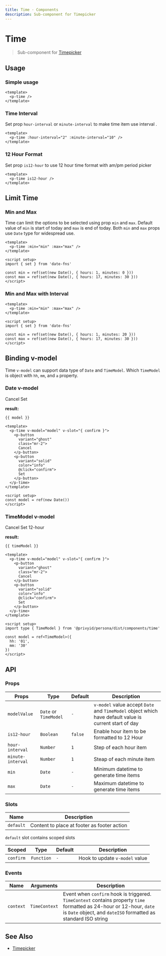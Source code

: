 ```yaml
---
title: Time · Components
description: Sub-component for Timepicker
---
```


<script setup>
  import pTime from "./Time.vue"
  import pToggle from '../toggle/Toggle.vue'
  import pButton from "../button/Button.vue"
  import { ref, watch } from "vue-demi"
  import { startOfDay, set } from 'date-fns'

  const minTime = ref(set(new Date(), { hours: 1, minutes: 20 }))
  const maxTime = ref(set(new Date(), { hours: 17, minutes: 30 }))

  const is12Hour  = ref(false)
  const model     = ref(new Date())
  const timeModel = ref({
    hh: '01',
    mm: '30'
  })
</script>

# Time

> Sub-component for [Timepicker](/components/timepicker/)

## Usage

### Simple usage

<preview>
  <p-time />
</preview>

```vue
<template>
  <p-time />
</template>
```

### Time Interval

Set prop `hour-interval` or `minute-interval` to make time item use interval .

<preview>
  <p-time :hour-interval="2" :minute-interval="10" />
</preview>

```vue
<template>
  <p-time :hour-interval="2" :minute-interval="10" />
</template>
```

### 12 Hour Format

Set prop `is12-hour` to use 12 hour time format with am/pm period picker

<preview>
  <p-time is12-hour />
</preview>

```vue
<template>
  <p-time is12-hour />
</template>
```

## Limit Time

### Min and Max
Time can limit the options to be selected using prop `min` and `max`. Default value of `min` is start of today and `max` is end of today.
Both `min` and `max` props use `Date` type for widespread use.

<preview>
  <p-time :min="minTime" :max="maxTime" />
</preview>

```vue
<template>
  <p-time :min="min" :max="max" />
</template>

<script setup>
import { set } from 'date-fns'

const min = ref(set(new Date(), { hours: 1, minutes: 0 }))
const max = ref(set(new Date(), { hours: 17, minutes: 30 }))
</script>
```

### Min and Max with Interval

<preview>
  <p-time :min="minTime" :max="maxTime" :hour-interval="2" :minute-interval="10" />
</preview>

```vue
<template>
  <p-time :min="min" :max="max" />
</template>

<script setup>
import { set } from 'date-fns'

const min = ref(set(new Date(), { hours: 1, minutes: 20 }))
const max = ref(set(new Date(), { hours: 17, minutes: 30 }))
</script>
```

## Binding v-model

Time `v-model` can support data type of `Date` and `TimeModel`. Which `TimeModel` is object with `hh`, `mm`, and `a` property.

### Date v-model

<preview>
  <p-time v-model="model" v-slot="{ confirm }">
    <p-button
      variant="ghost"
      class="mr-2">
      Cancel
    </p-button>
    <p-button
      variant="solid"
      color="info"
      @click="confirm">
      Set
    </p-button>
  </p-time>
</preview>

**result:**

<pre class="truncate"><code>{{ model }}</code></pre>


```vue
<template>
  <p-time v-model="model" v-slot="{ confirm }">
    <p-button
      variant="ghost"
      class="mr-2">
      Cancel
    </p-button>
    <p-button
      variant="solid"
      color="info"
      @click="confirm">
      Set
    </p-button>
  </p-time>
</template>

<script setup>
const model = ref(new Date())
</script>
```

### TimeModel v-model

<preview class="flex space-x-2">
  <p-time v-model="timeModel" :is12-hour="is12Hour" v-slot="{ confirm }">
    <p-button
      variant="ghost"
      class="mr-2">
      Cancel
    </p-button>
    <p-button
      variant="solid"
      color="info"
      @click="confirm">
      Set
    </p-button>
  </p-time>
  <p-toggle v-model="is12Hour">12-hour</p-toggle>
</preview>

**result:**

<pre class="truncate"><code>{{ timeModel }}</code></pre>


```vue
<template>
  <p-time v-model="model" v-slot="{ confirm }">
    <p-button
      variant="ghost"
      class="mr-2">
      Cancel
    </p-button>
    <p-button
      variant="solid"
      color="info"
      @click="confirm">
      Set
    </p-button>
  </p-time>
</template>

<script setup>
import type { TimeModel } from '@privyid/persona/dist/components/time'

const model = ref<TimeModel>({
  hh: '01',
  mm: '30'
})
</script>
```

## API

### Props

| Props             | Type                  | Default | Description                                                                                           |
|-------------------|-----------------------|---------|-------------------------------------------------------------------------------------------------------|
| `modelValue`      | `Date` or `TimeModel` | `-`     | `v-model` value accept `Date` and `TimeModel` object which have default value is current start of day |
| `is12-hour`       | `Boolean`             | `false` | Enable hour item to be formatted to 12 Hour                                                           |
| `hour-interval`   | `Number`              | `1`     | Step of each hour item                                                                                |
| `minute-interval` | `Number`              | `1`     | Steap of each minute item                                                                             |
| `min`             | `Date`                | `-`     | Minimum datetime to generate time items                                                               |
| `max`             | `Date`                | `-`     | Maximum datetime to generate time items                                                               |

### Slots

| Name      | Description                                 |
|-----------|---------------------------------------------|
| `default` | Content to place at footer as footer action |

`default` slot contains scoped slots

| Scoped    | Type       | Default | Description                    |
|-----------|------------|---------|--------------------------------|
| `confirm` | `Function` | `-`     | Hook to update `v-model` value |

### Events

| Name      | Arguments     | Description                                                                                                                                                                             |
|-----------|---------------|-----------------------------------------------------------------------------------------------------------------------------------------------------------------------------------------|
| `context` | `TimeContext` | Event when `confirm` hook is triggered. `TimeContext` contains property `time` formatted as 24-hour or 12-hour, `date` is `Date` object, and `dateISO` formatted as standard ISO string |

## See Also

- [Timepicker][timepicker]

[timepicker]: /components/timepicker/index
